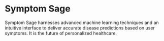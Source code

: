 # Symptom Sage
Symptom Sage harnesses advanced machine learning techniques and an intuitive interface to deliver accurate disease predictions based on user symptoms. It is  the future of personalized healthcare.
